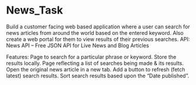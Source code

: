 # News_Task
Build a customer facing web based application where a user can search for news articles from around the world based on the entered keyword. 
Also create a web portal for them to view results of their previous searches.
API: News API – Free JSON API for Live News and Blog Articles

Features: 
Page to search for a particular phrase or keyword. Store the results locally.
Page reflecting a list of searches being made & its results. Open the original news article in a new tab.
Add a button to refresh (fetch latest) search results.
Sort search results based upon the “Date published”.
